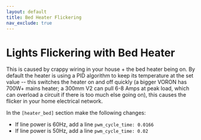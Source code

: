 ```yaml
---
layout: default
title: Bed Heater Flickering
nav_exclude: true
---
```


# Lights Flickering with Bed Heater

This is caused by crappy wiring in your house + the bed heater being on. By default the heater is using a PID algorithm to keep its temperature at the set value -- this switches the heater on and off quickly (a bigger VORON has 700W+ mains heater; a 300mm V2 can pull 6-8 Amps at peak load, which can overload a circuit if there is too much else going on), this causes the flicker in your home electrical network.

In the `[heater_bed]` section make the following changes:

- If line power is 60Hz, add a line `pwm_cycle_time: 0.0166`
- If line power is 50Hz, add a line `pwm_cycle_time: 0.02`

